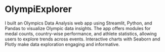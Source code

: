 # OlympiExplorer
I built an Olympics Data Analysis web app using Streamlit, Python, and Pandas to visualize Olympic data insights. The app offers modules for medal counts, country-wise performance, and athlete statistics, allowing users to explore trends across events. Interactive charts with Seaborn and Plotly make data exploration engaging and informative.
